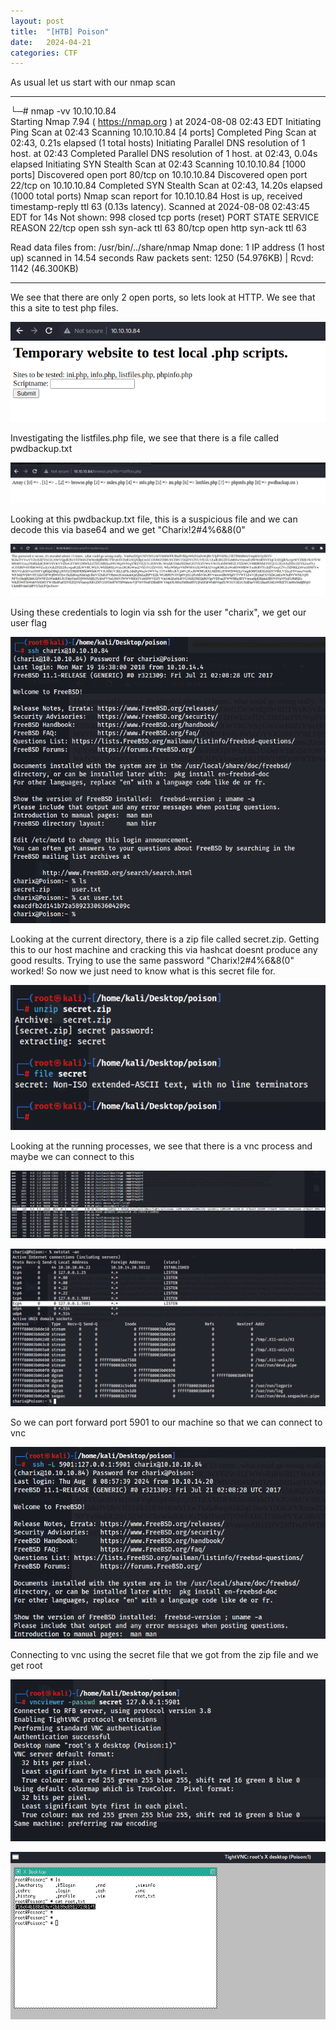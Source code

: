 ```yaml
---
layout: post
title:  "[HTB] Poison"
date:   2024-04-21
categories: CTF
---
```


As usual let us start with our nmap scan

---

└─# nmap -vv 10.10.10.84     
Starting Nmap 7.94 ( https://nmap.org ) at 2024-08-08 02:43 EDT
Initiating Ping Scan at 02:43
Scanning 10.10.10.84 [4 ports]
Completed Ping Scan at 02:43, 0.21s elapsed (1 total hosts)
Initiating Parallel DNS resolution of 1 host. at 02:43
Completed Parallel DNS resolution of 1 host. at 02:43, 0.04s elapsed
Initiating SYN Stealth Scan at 02:43
Scanning 10.10.10.84 [1000 ports]
Discovered open port 80/tcp on 10.10.10.84
Discovered open port 22/tcp on 10.10.10.84
Completed SYN Stealth Scan at 02:43, 14.20s elapsed (1000 total ports)
Nmap scan report for 10.10.10.84
Host is up, received timestamp-reply ttl 63 (0.13s latency).
Scanned at 2024-08-08 02:43:45 EDT for 14s
Not shown: 998 closed tcp ports (reset)
PORT   STATE SERVICE REASON
22/tcp open  ssh     syn-ack ttl 63
80/tcp open  http    syn-ack ttl 63

Read data files from: /usr/bin/../share/nmap
Nmap done: 1 IP address (1 host up) scanned in 14.54 seconds
           Raw packets sent: 1250 (54.976KB) | Rcvd: 1142 (46.300KB)

---

We see that there are only 2 open ports, so lets look at HTTP. We see that this a site to test php files.

![](/assets/uploads/htb-poison/image.png)

Investigating the listfiles.php file, we see that there is a file called pwdbackup.txt

![](/assets/uploads/htb-poison/image-1.png)

Looking at this pwdbackup.txt file, this is a suspicious file and we can decode this via base64 and we get "Charix!2#4%6&8(0"

![](/assets/uploads/htb-poison/image-2.png)

Using these credentials to login via ssh for the user "charix", we get our user flag

![](/assets/uploads/htb-poison/image-3.png)

Looking at the current directory, there is a zip file called secret.zip. Getting this to our host machine and cracking this via hashcat doesnt produce any good results. Trying to use the same password "Charix!2#4%6&8(0" worked! So now we just need to know what is this secret file for.

![alt text](/assets/uploads/htb-poison/image-5.png)

Looking at the running processes, we see that there is a vnc process and maybe we can connect to this 

![alt text](/assets/uploads/htb-poison/image-4.png)

![alt text](/assets/uploads/htb-poison/image-6.png)

So we can port forward port 5901 to our machine so that we can connect to vnc

![alt text](/assets/uploads/htb-poison/image-7.png)

Connecting to vnc using the secret file that we got from the zip file and we get root

![](/assets/uploads/htb-poison/image-8.png)

![](/assets/uploads/htb-poison/image-9.png)
